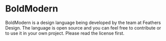 # BoldModern
BoldModern is a design language being developed by the team at Feathers Design. The language is open source and you can feel free to contribute or to use it in your own project. Please read the license first.
